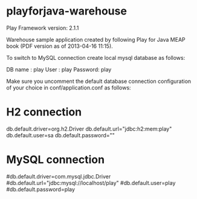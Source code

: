 playforjava-warehouse
=====================

Play Framework version: 2.1.1

Warehouse sample application created by following Play for Java MEAP book (PDF 
version as of 2013-04-16 11:15).

To switch to MySQL connection create local mysql database as follows:

DB name : play
User    : play
Password: play

Make sure you uncomment the default database connection configuration of your 
choice in conf/application.conf as follows:

# H2 connection
db.default.driver=org.h2.Driver
db.default.url="jdbc:h2:mem:play"
db.default.user=sa
db.default.password=""

# MySQL connection
#db.default.driver=com.mysql.jdbc.Driver
#db.default.url="jdbc:mysql://localhost/play"
#db.default.user=play
#db.default.password=play

